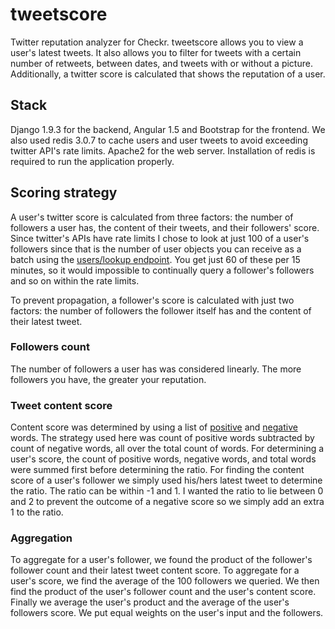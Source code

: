 # tweetscore

Twitter reputation analyzer for Checkr. tweetscore allows you to view a user's latest tweets. It also allows you to filter for tweets with a certain number of retweets, between dates, and tweets with or without a picture. Additionally, a twitter score is calculated that shows the reputation of a user.

## Stack

Django 1.9.3 for the backend, Angular 1.5 and Bootstrap for the frontend. We also used redis 3.0.7 to cache users and user tweets to avoid exceeding twitter API's rate limits. Apache2 for the web server. Installation of redis is required to run the application properly.

## Scoring strategy

A user's twitter score is calculated from three factors: the number of followers a user has, the content of their tweets, and their followers' score. Since twitter's APIs have rate limits I chose to look at just 100 of a user's followers since that is the number of user objects you can receive as a batch using the [users/lookup endpoint](https://dev.twitter.com/rest/reference/get/users/lookup). You get just 60 of these per 15 minutes, so it would impossible to continually query a follower's followers and so on within the rate limits.

To prevent propagation, a follower's score is calculated with just two factors: the number of followers the follower itself has and the content of their latest tweet.

### Followers count

The number of followers a user has was considered linearly. The more followers you have, the greater your reputation.

### Tweet content score

Content score was determined by using a list of [positive](https://github.com/jeffreybreen/twitter-sentiment-analysis-tutorial-201107/blob/master/data/opinion-lexicon-English/positive-words.txt) and [negative](https://github.com/jeffreybreen/twitter-sentiment-analysis-tutorial-201107/blob/master/data/opinion-lexicon-English/negative-words.txt) words. The strategy used here was count of positive words subtracted by count of negative words, all over the total count of words. For determining a user's score, the count of positive words, negative words, and total words were summed first before determining the ratio. For finding the content score of a user's follower we simply used his/hers latest tweet to determine the ratio. The ratio can be within -1  and 1. I wanted the ratio to lie between 0 and 2 to prevent the outcome of a negative score so we simply add an extra 1 to the ratio.

### Aggregation

To aggregate for a user's follower, we found the product of the follower's follower count and their latest tweet content score. To aggregate for a user's score, we find the average of the 100 followers we queried. We then find the product of the user's follower count and the user's content score. Finally we average the user's product and the average of the user's followers score. We put equal weights on the user's input and the followers.
